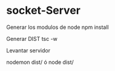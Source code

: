 # socket-Server

Generar los modulos de node
npm install


Generar DIST
tsc -w

Levantar servidor

nodemon dist/			ó
node dist/